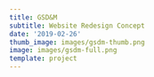 ```yaml
---
title: GSD&M
subtitle: Website Redesign Concept
date: '2019-02-26'
thumb_image: images/gsdm-thumb.png
image: images/gsdm-full.png
template: project
---
```

